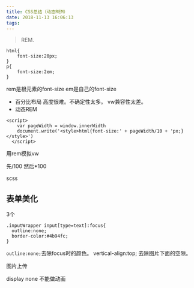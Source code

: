 ```yaml
---
title: CSS总结（动态REM）
date: 2018-11-13 16:06:13
tags:
---
```


> REM.
```
html{
    font-size:20px;
}
p{
    font-size:2em;
}
```
rem是根元素的font-size
em是自己的font-size


+ 百分比布局
高度很难。不确定性太多。
vw兼容性太差。
+ 动态REM
```
<script>
    var pageWidth = window.innerWidth
    document.write('<style>html{font-size:' + pageWidth/10 + 'px;}</style>')
  </script>
```
用rem模拟vw

先/100   然后*100

scss



##  表单美化
3个
```
.inputWrapper input[type=text]:focus{
  outline:none;
  border-color:#4b94fc;
}
```
```outline:none;```去除focus时的颜色。
 vertical-align:top; 去除图片下面的空隙。

 图片上传

 display none 不能做动画